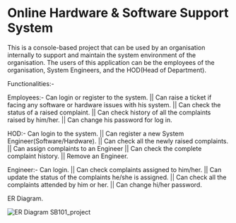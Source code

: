 # Online Hardware & Software Support System

This is a console-based project that can be used by an organisation internally to support and maintain the system environment of the organisation. The users of this application can be the employees of the organisation, System Engineers, and the HOD(Head of Department). 

Functionalities:- 

Employees:- Can login or register to the system. || Can raise a ticket if facing any software or hardware issues with his system. || Can check the status of a raised complaint. || Can check history of all the complaints raised by him/her. || Can change his password for log in.

HOD:- Can login to the system. || Can register a new System Engineer(Software/Hardware). || Can check all the newly raised complaints. || Can assign complaints to an Engineer || Can check the complete complaint history. || Remove an Engineer.

Engineer:- Can login. || Can check complaints assigned to him/her. || Can update the status of the complaints he/she is assigned. || Can check all the complaints attended by him or her. || Can change hi/her password.

ER Diagram.

![ER Diagram SB101_project](https://user-images.githubusercontent.com/108001045/201495564-d7a8f867-2578-414b-9311-d17c821a2c9c.PNG)
